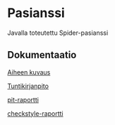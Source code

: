 # Pasianssi

Javalla toteutettu Spider-pasianssi

## Dokumentaatio

[Aiheen kuvaus](dokumentaatio/aiheenKuvausJaRakenne.md)

[Tuntikirjanpito](dokumentaatio/tuntikirjanpito.md)

[pit-raportti](https://htmlpreview.github.io/?https://github.com/pesukone/pasianssi/blob/master/documentaatio/pit/uusin/index.html)

[checkstyle-raportti](https://htmlpreview.github.io/?https://github.com/pesukone/pasianssi/blob/master/dokumentaatio/checkstyle/uusin/checkstyle.html)
